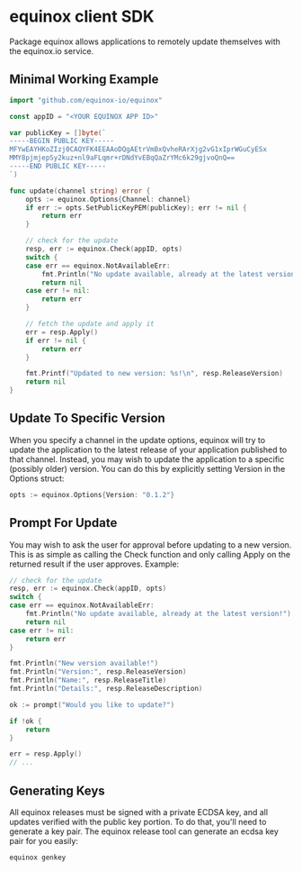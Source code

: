 # equinox client SDK

Package equinox allows applications to remotely update themselves with the equinox.io service.

## Minimal Working Example

```go
import "github.com/equinox-io/equinox"

const appID = "<YOUR EQUINOX APP ID>"

var publicKey = []byte(`
-----BEGIN PUBLIC KEY-----
MFYwEAYHKoZIzj0CAQYFK4EEAAoDQgAEtrVmBxQvheRArXjg2vG1xIprWGuCyESx
MMY8pjmjepSy2kuz+nl9aFLqmr+rDNdYvEBqQaZrYMc6k29gjvoQnQ==
-----END PUBLIC KEY-----
`)

func update(channel string) error {
    opts := equinox.Options{Channel: channel}
    if err := opts.SetPublicKeyPEM(publicKey); err != nil {
        return err
    }

    // check for the update
    resp, err := equinox.Check(appID, opts)
    switch {
    case err == equinox.NotAvailableErr:
        fmt.Println("No update available, already at the latest version!")
        return nil
    case err != nil:
        return err
    }

    // fetch the update and apply it
    err = resp.Apply()
    if err != nil {
        return err
    }

    fmt.Printf("Updated to new version: %s!\n", resp.ReleaseVersion)
    return nil
}
```


## Update To Specific Version

When you specify a channel in the update options, equinox will try to update the application
to the latest release of your application published to that channel. Instead, you may wish to
update the application to a specific (possibly older) version. You can do this by explicitly setting
Version in the Options struct:

```go
opts := equinox.Options{Version: "0.1.2"}
```

## Prompt For Update

You may wish to ask the user for approval before updating to a new version. This is as simple
as calling the Check function and only calling Apply on the returned result if the user approves.
Example:

```go
// check for the update
resp, err := equinox.Check(appID, opts)
switch {
case err == equinox.NotAvailableErr:
    fmt.Println("No update available, already at the latest version!")
    return nil
case err != nil:
    return err
}

fmt.Println("New version available!")
fmt.Println("Version:", resp.ReleaseVersion)
fmt.Println("Name:", resp.ReleaseTitle)
fmt.Println("Details:", resp.ReleaseDescription)

ok := prompt("Would you like to update?")

if !ok {
    return
}

err = resp.Apply()
// ...
```

## Generating Keys

All equinox releases must be signed with a private ECDSA key, and all updates verified with the
public key portion. To do that, you'll need to generate a key pair. The equinox release tool can
generate an ecdsa key pair for you easily:

```shell
equinox genkey
```

